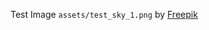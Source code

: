 Test Image `assets/test_sky_1.png` by <a href="https://www.freepik.com/free-vector/watercolor-galaxy-background_21449238.htm#query=night%20sky%20texture&position=2&from_view=keyword&track=ais_user&uuid=267f8109-e26a-465f-bacf-f60cfdd5144d">Freepik</a>
